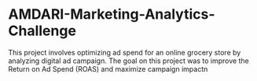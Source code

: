 # AMDARI-Marketing-Analytics-Challenge
This project involves optimizing ad spend for an online grocery store by analyzing digital ad campaign. The goal on this project was to improve the Return on Ad Spend (ROAS) and maximize campaign impactn
